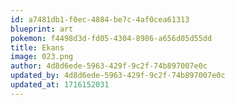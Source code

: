 ```yaml
---
id: a7481db1-f0ec-4884-be7c-4af0cea61313
blueprint: art
pokemon: f4498d3d-fd05-4304-8986-a656d05d55dd
title: Ekans
image: 023.png
author: 4d8d6ede-5963-429f-9c2f-74b897007e0c
updated_by: 4d8d6ede-5963-429f-9c2f-74b897007e0c
updated_at: 1716152031
---
```

